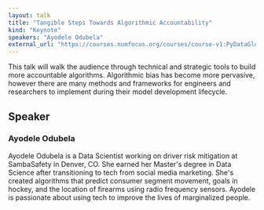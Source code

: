 ```yaml
---
layout: talk
title: "Tangible Steps Towards Algorithmic Accountability"
kind: "Keynote"
speakers: "Ayodele Odubela"
external_url: "https://courses.numfocus.org/courses/course-v1:PyDataGlobal+PDG20-talks+2020/jump_to/block-v1:PyDataGlobal+PDG20-talks+2020+type@vertical+block@1e7e7a38c6d14ead87bb102634859dae"
---
```


This talk will walk the audience through technical and strategic tools to build more accountable algorithms. Algorithmic bias has become more pervasive, however there are many methods and frameworks for engineers and researchers to implement during their model development lifecycle.

## Speaker

### Ayodele Odubela

Ayodele Odubela is a Data Scientist working on driver risk mitigation at SambaSafety in Denver, CO. She earned her Master's degree in Data Science after transitioning to tech from social media marketing. She's created algorithms that predict consumer segment movement, goals in hockey, and the location of firearms using radio frequency sensors. Ayodele is passionate about using tech to improve the lives of marginalized people.
